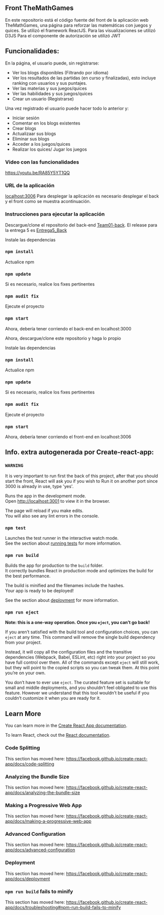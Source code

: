 ## Front TheMathGames
En este repositorio está el código fuente del front de la aplicación web TheMathGames, una página para reforzar las matemáticas con juegos y quices.
Se utilizó el framework ReactJS.
Para las visualizaciones se utilizó D3JS
Para el componente de autorización se utilizó JWT

## Funcionalidades:
En la página, el usuario puede, sin registrarse:
* Ver los blogs disponibles (Filtrando por idioma)
* Ver los resultados de las partidas (en curso y finalizadas), esto incluye ranking con usuarios y sus puntajes.
* Ver las materias y sus juegos/quices
* Ver las habilidades y sus juegos/quices
* Crear un usuario (Registrarse)

Una vez registrado el usuario puede hacer todo lo anterior y:
* Iniciar sesión
* Comentar en los blogs existentes
* Crear blogs
* Actualizaar sus blogs
* Eliminar sus blogs
* Acceder a los juegos/quices
* Realizar los quices/ Jugar los juegos

### Video con las funcionalidades
https://youtu.be/RA85Y5YT1QQ

### URL de la aplicación

[localhost:3006](localhost:3006)
Para desplegar la aplicación es necesario desplegar el back y el front como se muestra acontinuación.



### Instrucciones para ejecutar la aplicación

Descargue/clone el repositorio del back-end [Team01-back](https://github.com/isis3710-uniandes/Team01-back). El release para la entrega 5 es [Entrega5_Back](https://github.com/isis3710-uniandes/Team01-back/releases/tag/Entrega5back)

Instale las dependencias
### `npm install`
Actualice npm
### `npm update`
Si es necesario, realice los fixes pertinentes
### `npm audit fix`
Ejecute el proyecto
### `npm start`

Ahora, debería tener corriendo el back-end en localhost:3000

Ahora, descargue/clone este repositorio y haga lo propio

Instale las dependencias
### `npm install`
Actualice npm
### `npm update`
Si es necesario, realice los fixes pertinentes
### `npm audit fix`
Ejecute el proyecto
### `npm start`
Ahora, debería tener corriendo el front-end en localhost:3006


Info. extra autogenerada por Create-react-app:
----------------------------------------------

### `WARNING`
It is very important to run first the back of this project, after that you should start the front, React will ask you if you wish
to Run it on another port since 3000 is already in use, type 'yes'.

Runs the app in the development mode.<br>
Open [http://localhost:3001](http://localhost:3001) to view it in the browser.

The page will reload if you make edits.<br>
You will also see any lint errors in the console.

### `npm test`

Launches the test runner in the interactive watch mode.<br>
See the section about [running tests](https://facebook.github.io/create-react-app/docs/running-tests) for more information.

### `npm run build`

Builds the app for production to the `build` folder.<br>
It correctly bundles React in production mode and optimizes the build for the best performance.

The build is minified and the filenames include the hashes.<br>
Your app is ready to be deployed!

See the section about [deployment](https://facebook.github.io/create-react-app/docs/deployment) for more information.

### `npm run eject`

**Note: this is a one-way operation. Once you `eject`, you can’t go back!**

If you aren’t satisfied with the build tool and configuration choices, you can `eject` at any time. This command will remove the single build dependency from your project.

Instead, it will copy all the configuration files and the transitive dependencies (Webpack, Babel, ESLint, etc) right into your project so you have full control over them. All of the commands except `eject` will still work, but they will point to the copied scripts so you can tweak them. At this point you’re on your own.

You don’t have to ever use `eject`. The curated feature set is suitable for small and middle deployments, and you shouldn’t feel obligated to use this feature. However we understand that this tool wouldn’t be useful if you couldn’t customize it when you are ready for it.

## Learn More

You can learn more in the [Create React App documentation](https://facebook.github.io/create-react-app/docs/getting-started).

To learn React, check out the [React documentation](https://reactjs.org/).

### Code Splitting

This section has moved here: https://facebook.github.io/create-react-app/docs/code-splitting

### Analyzing the Bundle Size

This section has moved here: https://facebook.github.io/create-react-app/docs/analyzing-the-bundle-size

### Making a Progressive Web App

This section has moved here: https://facebook.github.io/create-react-app/docs/making-a-progressive-web-app

### Advanced Configuration

This section has moved here: https://facebook.github.io/create-react-app/docs/advanced-configuration

### Deployment

This section has moved here: https://facebook.github.io/create-react-app/docs/deployment

### `npm run build` fails to minify

This section has moved here: https://facebook.github.io/create-react-app/docs/troubleshooting#npm-run-build-fails-to-minify
